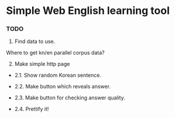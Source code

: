 # Simple Web English learning tool 

### TODO
1. Find data to use. 

Where to get kn/en parallel corpus data?

2. Make simple http page

  - 2.1. Show random Korean sentence.

  - 2.2. Make button which reveals answer.

  - 2.3. Make button for checking answer quality.

  - 2.4. Prettify it!

